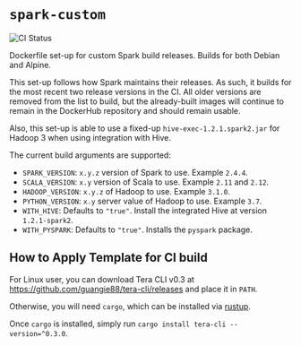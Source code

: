 # `spark-custom`

![CI Status](https://img.shields.io/github/workflow/status/dsaidgovsg/spark-custom/CI/master?label=CI&logo=github&style=for-the-badge)

Dockerfile set-up for custom Spark build releases. Builds for both Debian and
Alpine.

This set-up follows how Spark maintains their releases. As such, it builds for
the most recent two release versions in the CI. All older versions are removed
from the list to build, but the already-built images will continue to remain in
the DockerHub repository and should remain usable.

Also, this set-up is able to use a fixed-up `hive-exec-1.2.1.spark2.jar` for
Hadoop 3 when using integration with Hive.

The current build arguments are supported:

- `SPARK_VERSION`: `x.y.z` version of Spark to use. Example `2.4.4`.
- `SCALA_VERSION`: `x.y` version of Scala to use. Example `2.11` and `2.12`.
- `HADOOP_VERSION`: `x.y.z` of Hadoop to use. Example `3.1.0`.
- `PYTHON_VERSION`: `x.y` server value of Hadoop to use. Example `3.7`.
- `WITH_HIVE`: Defaults to `"true"`. Install the integrated Hive at version
  `1.2.1-spark2`.
- `WITH_PYSPARK`: Defaults to `"true"`. Installs the `pyspark` package.

## How to Apply Template for CI build

For Linux user, you can download Tera CLI v0.3 at
<https://github.com/guangie88/tera-cli/releases> and place it in `PATH`.

Otherwise, you will need `cargo`, which can be installed via
[rustup](https://rustup.rs/).

Once `cargo` is installed, simply run `cargo install tera-cli --version=^0.3.0`.
